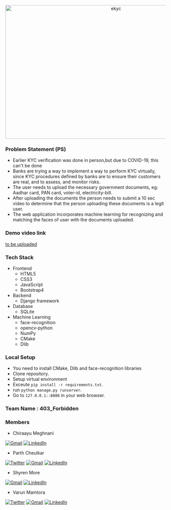 
<p align="center">
  <img src="https://github.com/varunmamtora06/ekyc/blob/master/assets/DisplayImage.PNG" width="680px" height="420px" alt="ekyc" title="EKYC"/>
</p>


### Problem Statement (PS) 

- Earlier KYC verification was done in person,but due to COVID-19, this can't be done
- Banks are trying a way to implement a way to perform KYC virtually, since KYC procedures defined by banks are to ensure their customers are real, and to assess, and monitor risks.
- The user needs to upload the necessary  government documents, eg: Aadhar card, PAN card, voter-id, electricity-bill.
- After uploading the documents the person needs to submit a 10 sec video to determine that the person uploading these documents is a legit user.
- The web application incorporates machine learning for recognizing and matching the faces of user with the documents uploaded.

### Demo video link 

[to be uploaded]()

<!-- about us & view patient -->
### Tech Stack
- Frontend
	- HTML5
	- CSS3
	- JavaScript
    - Bootstrap4
- Backend
    - Django framework
- Database
    - SQLite
- Machine Learning
    - face-recognition
    - opencv-python 
    - NumPy
    - CMake
    - Dlib

### Local Setup
- You need to install CMake, Dlib and face-recognition libraries
- Clone repository.
- Setup virtual environment
- Exceute `pip install -r requirements.txt`.
- run `python manage.py runserver`.
- Go to `127.0.0.1::8000` in your web browser.

### Team Name : 403_Forbidden
### Members 

- Chiraayu Meghnani

<a href="mailto:chiraayupm@gmail.com"><img alt="Gmail" title="Gmail" src="https://img.shields.io/badge/-Gmail-red?style=for-the-badge&logo=gmail&logoColor=white"/></a>
<a href="http://www.linkedin.com/in/chiraayu-pravin"><img alt="LinkedIn" title="LinkedIn" src="https://img.shields.io/badge/-LinkedIn-2867B2?style=for-the-badge&logo=linkedin&logoColor=white"/></a>

- Parth Cheulkar

<a href="https://twitter.com/Parth_Vader__"><img alt="Twitter" title="Twitter" src="https://img.shields.io/badge/-Twitter-1DA1F2?style=for-the-badge&logo=twitter&logoColor=white"/></a>
<a href="mailto:pscheulkar12@gmail.com"><img alt="Gmail" title="Gmail" src="https://img.shields.io/badge/-Gmail-red?style=for-the-badge&logo=gmail&logoColor=white"/></a>
<a href="http://linkedin.com/in/parthcheulkar"><img alt="LinkedIn" title="LinkedIn" src="https://img.shields.io/badge/-LinkedIn-2867B2?style=for-the-badge&logo=linkedin&logoColor=white"/></a>

- Shyren More

<a href="mailto:shyren.more30@gmail.com"><img alt="Gmail" title="Gmail" src="https://img.shields.io/badge/-Gmail-red?style=for-the-badge&logo=gmail&logoColor=white"/></a>
<a href="https://www.linkedin.com/in/shyrenmore/"><img alt="LinkedIn" title="LinkedIn" src="https://img.shields.io/badge/-LinkedIn-2867B2?style=for-the-badge&logo=linkedin&logoColor=white"/></a>

- Varun Mamtora

<a href="https://twitter.com/MamtoraVarun"><img alt="Twitter" title="Twitter" src="https://img.shields.io/badge/-Twitter-1DA1F2?style=for-the-badge&logo=twitter&logoColor=white"/></a>
<a href="mailto:varunmamtora@gmail.com"><img alt="Gmail" title="Gmail" src="https://img.shields.io/badge/-Gmail-red?style=for-the-badge&logo=gmail&logoColor=white"/></a>
<a href="https://www.linkedin.com/in/varun-mamtora-0b725b171/"><img alt="LinkedIn" title="LinkedIn" src="https://img.shields.io/badge/-LinkedIn-2867B2?style=for-the-badge&logo=linkedin&logoColor=white"/></a>
